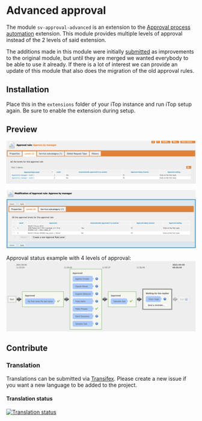 # Advanced approval

The module `sv-approval-advanced` is an extension to the [Approval process automation][1] extension.
This module provides multiple levels of approval instead of the 2 levels of said extension.

The additions made in this module were initially [submitted][2] as improvements to the original module,
but until they are merged we wanted everybody to be able to use it already.
If there is a lot of interest we can provide an update of this module that also does the migration of the old approval rules.

## Installation

Place this in the `extensions` folder of your iTop instance and run iTop setup again.
Be sure to enable the extension during setup.

## Preview

![Approval rule levels](images/rule-level-list.png)

![Edition of rule levels](images/rule-level-edit.png)

Approval status example with 4 levels of approval:
![Approval status](images/approval-status.png)

## Contribute

### Translation

Translations can be submitted via [Transifex][3].
Please create a new issue if you want a new language to be added to the project.

#### Translation status

[![Translation status](https://www.transifex.com/projects/p/sv-approval-advanced/resource/dictsv-approval-advancedjson/chart/image_png)][3]

[1]: https://store.itophub.io/en_US/products/combodo-approval-process-automation
[2]: https://github.com/Combodo/combodo-approval-extended/pull/2
[3]: https://www.transifex.com/super-visions/sv-approval-advanced
